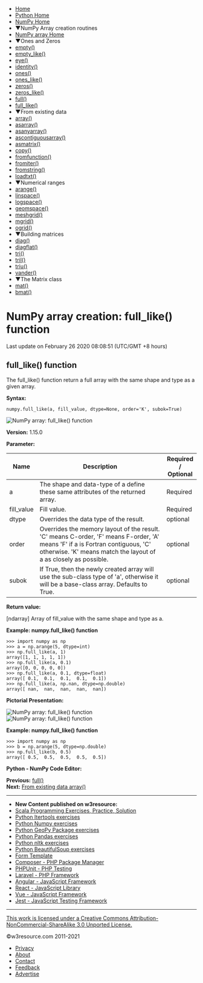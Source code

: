  


- [Home](/index.php)
- [Python Home](/python/python-tutorial.php)
- [NumPy Home](/numpy/index.php)
- ▼NumPy Array creation routines
- [NumPy array Home](/numpy/array-creation/index.php)
- ▼Ones and Zeros
- [empty()](/numpy/array-creation/empty.php)
- [empty_like()](/numpy/array-creation/empty_like.php)
- [eye()](/numpy/array-creation/eye.php)
- [identity()](/numpy/array-creation/identity.php)
- [ones()](/numpy/array-creation/ones.php)
- [ones_like()](/numpy/array-creation/ones_like.php)
- [zeros()](/numpy/array-creation/zeros.php)
- [zeros_like()](/numpy/array-creation/zeros_like.php)
- [full()](/numpy/array-creation/full.php)
- [full_like()](/numpy/array-creation/full_like.php)
- ▼From existing data
- [array()](/numpy/array-creation/array.php)
- [asarray()](/numpy/array-creation/asarray.php)
- [asanyarray()](/numpy/array-creation/asanyarray.php)
- [ascontiguousarray()](/numpy/array-creation/ascontiguousarray.php)
- [asmatrix()](/numpy/array-creation/asmatrix.php)
- [copy()](/numpy/array-creation/copy.php)
- [fromfunction()](/numpy/array-creation/fromfunction.php)
- [fromiter()](/numpy/array-creation/fromiter.php)
- [fromstring()](/numpy/array-creation/fromstring.php)
- [loadtxt()](/numpy/array-creation/loadtxt.php)
- ▼Numerical ranges
- [arange()](/numpy/array-creation/arange.php)
- [linspace()](/numpy/array-creation/linspace.php)
- [logspace()](/numpy/array-creation/logspace.php)
- [geomspace()](/numpy/array-creation/geomspace.php)
- [meshgrid()](/numpy/array-creation/meshgrid.php)
- [mgrid()](/numpy/array-creation/mgrid.php)
- [ogrid()](/numpy/array-creation/ogrid.php)
- ▼Building matrices
- [diag()](/numpy/array-creation/diag.php)
- [diagflat()](/numpy/array-creation/diagflat.php)
- [tri()](/numpy/array-creation/tri.php)
- [tril()](/numpy/array-creation/tril.php)
- [triu()](/numpy/array-creation/triu.php)
- [vander()](/numpy/array-creation/vander.php)
- ▼The Matrix class
- [mat()](/numpy/array-creation/mat.php)
- [bmat()](/numpy/array-creation/bmat.php)

# NumPy array creation: full_like() function

Last update on February 26 2020 08:08:51 (UTC/GMT +8 hours)

<span class="underline"></span>

<span class="underline"></span>

## full_like() function

The full_like() function return a full array with the same shape and type as a given array.

**Syntax:**

    numpy.full_like(a, fill_value, dtype=None, order='K', subok=True)

![NumPy array: full_like() function](https://www.w3resource.com/w3r_images/numpy-array-full_like-function-image-a.png)

**Version:** 1.15.0

**Parameter:**

<table><thead><tr class="header"><th>Name</th><th>Description</th><th>Required /<br />
Optional</th></tr></thead><tbody><tr class="odd"><td>a</td><td>The shape and data-type of a define these same attributes of the returned array.</td><td>Required</td></tr><tr class="even"><td>fill_value</td><td>Fill value.</td><td>Required</td></tr><tr class="odd"><td>dtype</td><td>Overrides the data type of the result.</td><td>optional</td></tr><tr class="even"><td>order</td><td>Overrides the memory layout of the result. 'C' means C-order, 'F' means F-order, 'A' means 'F' if a is Fortran contiguous, 'C' otherwise. 'K' means match the layout of a as closely as possible.</td><td>optional</td></tr><tr class="odd"><td>subok</td><td>If True, then the newly created array will use the sub-class type of 'a', otherwise it will be a base-class array. Defaults to True.</td><td>optional</td></tr></tbody></table>

**Return value:**

\[ndarray\] Array of fill_value with the same shape and type as a.

**Example: numpy.full_like() function**

    >>> import numpy as np
    >>> a = np.arange(5, dtype=int)
    >>> np.full_like(a, 1)
    array([1, 1, 1, 1, 1])
    >>> np.full_like(a, 0.1)
    array([0, 0, 0, 0, 0])
    >>> np.full_like(a, 0.1, dtype=float)
    array([ 0.1,  0.1,  0.1,  0.1,  0.1])
    >>> np.full_like(a, np.nan, dtype=np.double)
    array([ nan,  nan,  nan,  nan,  nan])

**Pictorial Presentation:**

![NumPy array: full_like() function](https://www.w3resource.com/w3r_images/numpy-array-full_like-function-image-1.png)  
![NumPy array: full_like() function](https://www.w3resource.com/w3r_images/numpy-array-full_like-function-image-1-a.png)

**Example: numpy.full_like() function**

    >>> import numpy as np
    >>> b = np.arange(5, dtype=np.double)
    >>> np.full_like(b, 0.5)
    array([ 0.5,  0.5,  0.5,  0.5,  0.5])

**Python - NumPy Code Editor:**

**Previous:** [full()](https://www.w3resource.com/numpy/array-creation/full.php)  
**Next:** [From existing data array()](https://www.w3resource.com/numpy/array-creation/array.php)

---

<span class="underline"></span>

- **New Content published on w3resource:**
- [Scala Programming Exercises, Practice, Solution](https://www.w3resource.com/scala-exercises/index.php)
- [Python Itertools exercises](https://www.w3resource.com/python-exercises/itertools/index.php)
- [Python Numpy exercises](https://www.w3resource.com/python-exercises/numpy/index.php)
- [Python GeoPy Package exercises](https://www.w3resource.com/python-exercises/geopy/index.php)
- [Python Pandas exercises](https://www.w3resource.com/python-exercises/pandas/index.php)
- [Python nltk exercises](https://www.w3resource.com/python-exercises/nltk/index.php)
- [Python BeautifulSoup exercises](https://www.w3resource.com/python-exercises/BeautifulSoup/index.php)
- [Form Template](https://www.w3resource.com/form-template/)
- [Composer - PHP Package Manager](https://www.w3resource.com/php/composer/a-gentle-introduction-to-composer.php)
- [PHPUnit - PHP Testing](https://www.w3resource.com/php/PHPUnit/a-gentle-introduction-to-unit-test-and-testing.php)
- [Laravel - PHP Framework](https://www.w3resource.com/laravel/laravel-tutorial.php)
- [Angular - JavaScript Framework](https://www.w3resource.com/angular/getting-started-with-angular.php)
- [React - JavaScript Library](https://www.w3resource.com/react/react-js-overview.php)
- [Vue - JavaScript Framework](https://www.w3resource.com/vue/installation.php)
- [Jest - JavaScript Testing Framework](https://www.w3resource.com/jest/jest-getting-started.php)

---

<span class="underline"></span>

<span class="underline"></span>

<span class="underline"></span>

[This work is licensed under a Creative Commons Attribution-NonCommercial-ShareAlike 3.0 Unported License.](https://creativecommons.org/licenses/by-nc-sa/3.0/deed.en_US)

©w3resource.com 2011-2021

- [Privacy](https://www.w3resource.com/privacy.php)
- [About](https://www.w3resource.com/about.php)
- [Contact](https://www.w3resource.com/contact.php)
- [Feedback](https://www.w3resource.com/feedback.php)
- [Advertise](https://www.w3resource.com/advertise.php)
